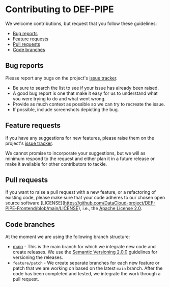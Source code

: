 # Contributing to DEF-PIPE

We welcome contributions, but request that you follow these guidelines:

* [Bug reports](#bug-reports)
* [Feature requests](#feature-requests)
* [Pull requests](#pull-requests)
* [Code branches](#code-branches)

## Bug reports

Please report any bugs on the project's [issue tracker](https://github.com/DataCloud-project/DEF-PIPE-Frontend/issues). 

* Be sure to search the list to see if your issue has already been raised.
* A good bug report is one that make it easy for us to understand what you were trying to do and what went wrong.
* Provide as much context as possible so we can try to recreate the issue.
* If possible, include screenshots depicting the bug.

## Feature requests

If you have any suggestions for new features, please raise them on the project's [issue tracker](https://github.com/DataCloud-project/DEF-PIPE-Frontend/issues).

We cannot promise to incorporate your suggestions, but we will as minimum respond to the request and either plan it in a future release or make it available for other contributors to tackle.

## Pull requests

If you want to raise a pull request with a new feature, or a refactoring of existing code, please make sure that your code adheres to our chosen open source software [LICENSE)(https://github.com/DataCloud-project/DEF-PIPE-Frontend/blob/main/LICENSE), i.e., the [Apache License 2.0](https://www.apache.org/licenses/LICENSE-2.0).

## Code branches

At the moment we are using the following branch structure:

* [main](https://github.com/DataCloud-project/DEF-PIPE-Frontend/tree/main) - This is the main branch for which we integrate new code and create releases. We use the [Semantic Versioning 2.0.0](https://semver.org/) guidelines for versioning the releases.
* `feature/patch` - We create separate branches for each new feature or patch that we are working on based on the latest `main` branch. After the code has been completed and tested, we integrate the work through a pull request. 
